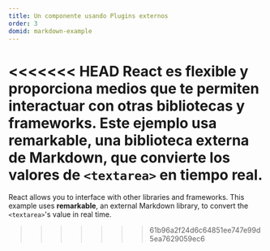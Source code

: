 ```yaml
---
title: Un componente usando Plugins externos
order: 3
domid: markdown-example
---
```


<<<<<<< HEAD
React es flexible y proporciona medios que te permiten interactuar con otras bibliotecas y frameworks. Este ejemplo usa **remarkable**, una biblioteca externa de Markdown, que convierte los valores de `<textarea>` en tiempo real.
=======
React allows you to interface with other libraries and frameworks. This example uses **remarkable**, an external Markdown library, to convert the `<textarea>`'s value in real time.
>>>>>>> 61b96a2f24d6c64851ee747e99d5ea7629059ec6

